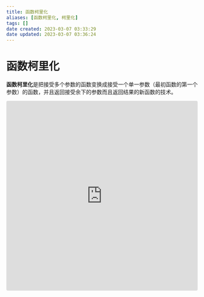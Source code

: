 ```yaml
---
title: 函数柯里化
aliases: [函数柯里化, 柯里化]
tags: []
date created: 2023-03-07 03:33:29
date updated: 2023-03-07 03:36:24
---
```


# 函数柯里化

**函数柯里化**是把接受多个参数的函数变换成接受一个单一参数（最初函数的第一个参数）的函数，并且返回接受余下的参数而且返回结果的新函数的技术。

<iframe src="https://github.com/FourteenD/Code-Snippets/blob/main/%E5%87%BD%E6%95%B0%E6%9F%AF%E9%87%8C%E5%8C%96(Curry).ts" style="width:100%; height:500px; border:0; border-radius: 4px; overflow:hidden;" sandbox="allow-modals allow-forms allow-popups allow-scripts allow-same-origin"></iframe>
